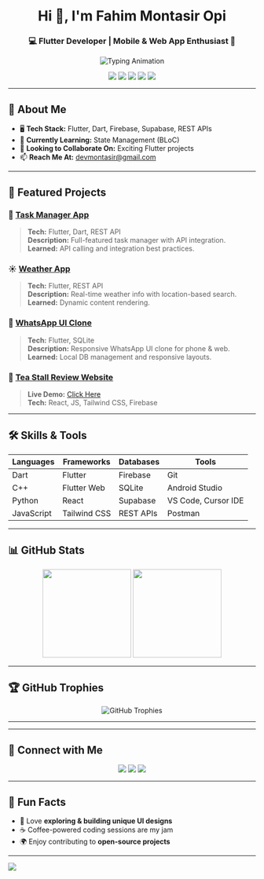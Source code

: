 <!-- Profile Header -->
<h1 align="center">Hi 👋, I'm Fahim Montasir Opi</h1>
<h3 align="center">💻 Flutter Developer | Mobile & Web App Enthusiast 🚀</h3>

<!-- Typing Animation -->
<p align="center">
  <img src="https://readme-typing-svg.herokuapp.com?font=Fira+Code&pause=1000&color=0AF745&center=true&vCenter=true&width=500&lines=Flutter+App+Developer;React+and+Web+Enthusiast;Lifelong+Learner+%26+Problem+Solver;Love+building+beautiful+UI/UX" alt="Typing Animation" />
</p>

<!-- Badges -->
<p align="center">
  <a href="https://flutter.dev/"><img src="https://img.shields.io/badge/Flutter-02569B?style=for-the-badge&logo=flutter&logoColor=white"/></a>
  <a href="https://dart.dev/"><img src="https://img.shields.io/badge/Dart-0175C2?style=for-the-badge&logo=dart&logoColor=white"/></a>
  <a href="https://reactjs.org/"><img src="https://img.shields.io/badge/React.Js-23272F?logo=react&logoColor=149ECA&style=for-the-badge"/></a>
  <a href="https://tailwindcss.com/"><img src="https://img.shields.io/badge/Tailwind_CSS-07B0CE?style=for-the-badge&logo=tailwind-css&logoColor=white"/></a>
  <a href="https://isocpp.org/"><img src="https://img.shields.io/badge/C++-00599C?style=for-the-badge&logo=c%2B%2B&logoColor=white"/></a>
</p>

---

## 🚀 About Me
- 🖥 **Tech Stack:** Flutter, Dart, Firebase, Supabase, REST APIs  
- 🌱 **Currently Learning:** State Management (BLoC)  
- 🤝 **Looking to Collaborate On:** Exciting Flutter projects  
- 📫 **Reach Me At:** [devmontasir@gmail.com](mailto:devmontasir@gmail.com)  

---

## 📌 Featured Projects

### 🌟 [Task Manager App](https://github.com/MontasirOpi/task-manager-app-flutter)
> **Tech:** Flutter, Dart, REST API  
> **Description:** Full-featured task manager with API integration.  
> **Learned:** API calling and integration best practices.

### ☀️ [Weather App](https://github.com/MontasirOpi/weather-app-using-flutter)
> **Tech:** Flutter, REST API  
> **Description:** Real-time weather info with location-based search.  
> **Learned:** Dynamic content rendering.

### 💬 [WhatsApp UI Clone](https://github.com/MontasirOpi/Whatsapp_UI_phone_web_flutter)
> **Tech:** Flutter, SQLite  
> **Description:** Responsive WhatsApp UI clone for phone & web.  
> **Learned:** Local DB management and responsive layouts.

### 🍵 [Tea Stall Review Website](https://github.com/MontasirOpi/TEA-STALL-REVIEW)  
> **Live Demo:** [Click Here](https://teastallbd.netlify.app/)  
> **Tech:** React, JS, Tailwind CSS, Firebase

---

## 🛠 Skills & Tools

| Languages    | Frameworks       | Databases    | Tools              |
|--------------|------------------|--------------|--------------------|
| Dart         | Flutter          | Firebase     | Git                |
| C++          | Flutter Web      | SQLite       | Android Studio     |
| Python       | React            | Supabase     | VS Code, Cursor IDE|
| JavaScript   | Tailwind CSS     | REST APIs    | Postman            |

---

## 📊 GitHub Stats
<p align="center">
  <img src="https://github-readme-stats.vercel.app/api?username=MontasirOpi&show_icons=true&theme=dracula" height="180"/>
  <img src="https://github-readme-stats.vercel.app/api/top-langs/?username=MontasirOpi&layout=compact&theme=dracula" height="180"/>
</p>

---



## 🏆 GitHub Trophies
<p align="center">
  <img src="https://github-profile-trophy.vercel.app/?username=MontasirOpi&theme=dracula&column=7" alt="GitHub Trophies" />
</p>

---

---

## 🤝 Connect with Me
<p align="center">
  <a href="https://www.linkedin.com/in/fahim-montasir-opi-161b65256/"><img src="https://img.shields.io/badge/LinkedIn-0077B5?style=for-the-badge&logo=linkedin&logoColor=white"/></a>
  <a href="https://montasiropi.netlify.app/"><img src="https://img.shields.io/badge/Website-4285F4?style=for-the-badge&logo=google-chrome&logoColor=white"/></a>
  <a href="https://www.facebook.com/montasiropi/"><img src="https://img.shields.io/badge/Facebook-1877F2?style=for-the-badge&logo=facebook&logoColor=white"/></a>
</p>

---

## 🎉 Fun Facts
- 🎨 Love **exploring & building unique UI designs**  
- ☕ Coffee-powered coding sessions are my jam  
- 🌍 Enjoy contributing to **open-source projects**  

---

![](https://komarev.com/ghpvc/?username=MontasirOpi&style=flat-square)
